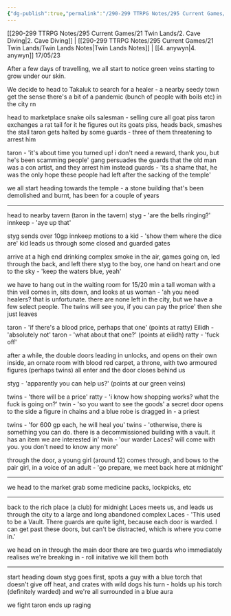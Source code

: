 ```yaml
---
{"dg-publish":true,"permalink":"/290-299 TTRPG Notes/295 Current Games/21 Twin Lands/3. anywyn/"}
---
```



[[290-299 TTRPG Notes/295 Current Games/21 Twin Lands/2. Cave Diving\|2. Cave Diving]] | [[290-299 TTRPG Notes/295 Current Games/21 Twin Lands/Twin Lands Notes\|Twin Lands Notes]] | [[4. anywyn\|4. anywyn]] 17/05/23

After a few days of travelling, we all start to notice green veins starting to grow under our skin.

We decide to head to Takaluk to search for a healer - a nearby seedy town
get the sense there's a bit of a pandemic (bunch of people with boils etc) in the city rn

head to marketplace
snake oils salesman - selling cure all goat piss
taron exchanges a rat tail for it
he figures out its goats piss, heads back, smashes the stall
taron gets halted by some guards - three of them threatening to arrest him

taron - 'it's about time you turned up! i don't need a reward, thank you, but he's been scamming people'
gang persuades the guards that the old man was a con artist, and they arrest him instead
guards - 'its a shame that, he was the only hope these people had left after the sacking of the temple'

we all start heading towards the temple - a stone building that's been demolished and burnt, has been for a couple of years

---

head to nearby tavern (taron in the tavern)
styg - 'are the bells ringing?'
innkeep - 'aye up that'

styg sends over 10gp
innkeep motions to a kid - 'show them where the dice are'
kid leads us through some closed and guarded gates

arrive at a high end drinking complex
smoke in the air, games going on, led through the back, and left there
styg to the boy, one hand on heart and one to the sky - 'keep the waters blue, yeah'

we have to hang out in the waiting room for 15/20 min
a tall woman with a thin veil comes in, sits down, and looks at us
woman - 'ah you need healers? that is unfortunate. there are none left in the city, but we have a few select people. The twins will see you, if you can pay the price'
then she just leaves

taron - 'if there's a blood price, perhaps that one' (points at ratty)
Eilidh - 'absolutely not'
taron - 'what about that one?' (points at eilidh)
ratty - 'fuck off'

after a while, the double doors leading in unlocks, and opens on their own
inside, an ornate room with blood red carpet, a throne, with two armoured figures (perhaps twins)
all enter and the door closes behind us

styg - 'apparently you can help us?' (points at our green veins)

twins - 'there will be a price'
ratty - 'i know how shopping works? what the fuck is going on?'
twin - 'so you want to see the goods'
a secret door opens to the side
a figure in chains and a blue robe is dragged in - a priest

twins - 'for 600 gp each, he will heal you'
twins - 'otherwise, there is something you can do. there is a decommissioned building with a vault. it has an item we are interested in'
twin - 'our warder Laces? will come with you. you don't need to know any more'

through the door, a young girl (around 12) comes through, and bows to the pair
girl, in a voice of an adult - 'go prepare, we meet back here at midnight'

---

we head to the market
grab some medicine packs, lockpicks, etc

---

back to the rich place (a club) for midnight
Laces meets us, and leads us through the city to a large and long abandoned complex
Laces - 'This used to be a Vault. There guards are quite light, because each door is warded. I can get past these doors, but can't be distracted, which is where you come in.'

we head on in through the main door
there are two guards who immediately realises we're breaking in - roll initative
we kill them both

---

start heading down
styg goes first, spots a guy with a blue torch that doesn't give off heat, and crates with wild dogs
his turn - holds up his torch (definitely warded) and we're all surrounded in a blue aura

we fight
taron ends up raging